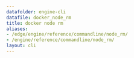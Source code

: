 ```yaml
---
datafolder: engine-cli
datafile: docker_node_rm
title: docker node rm
aliases:
- /edge/engine/reference/commandline/node_rm/
- /engine/reference/commandline/node_rm/
layout: cli
---
```


<!--
This page is automatically generated from Docker's source code. If you want to
suggest a change to the text that appears here, open a ticket or pull request
in the source repository on GitHub:

https://github.com/docker/cli
-->

